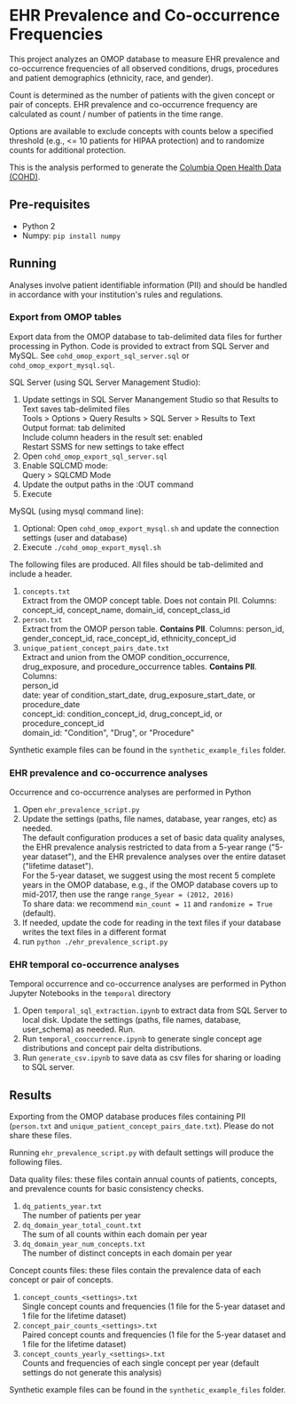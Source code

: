 # EHR Prevalence and Co-occurrence Frequencies

This project analyzes an OMOP database to measure EHR prevalence and co-occurrence frequencies of all observed conditions, drugs, procedures and patient demographics (ethnicity, race, and gender). 

Count is determined as the number of patients with the given concept or pair of concepts. EHR prevalence and co-occurrence frequency are calculated as count / number of patients in the time range. 

Options are available to exclude concepts with counts below a specified threshold (e.g., <= 10 patients for HIPAA protection) and to randomize counts for additional protection. 

This is the analysis performed to generate the [Columbia Open Health Data (COHD)](cohd.nsides.io).

## Pre-requisites

* Python 2
* Numpy: ```pip install numpy```


## Running

Analyses involve patient identifiable information (PII) and should be handled in accordance with your institution's rules and regulations. 

### Export from OMOP tables 

Export data from the OMOP database to tab-delimited data files for further processing in Python. Code is provided to extract from SQL Server and MySQL. See ```cohd_omop_export_sql_server.sql``` or ```cohd_omop_export_mysql.sql```. 

SQL Server (using SQL Server Management Studio):
1. Update settings in SQL Server Manangement Studio so that Results to Text saves tab-delimited files  
Tools > Options > Query Results > SQL Server > Results to Text  
Output format: tab delimited  
Include column headers in the result set: enabled  
Restart SSMS for new settings to take effect
2. Open ```cohd_omop_export_sql_server.sql```
3. Enable SQLCMD mode:  
Query > SQLCMD Mode
4. Update the output paths in the :OUT command
5. Execute

MySQL (using mysql command line):
1. Optional: Open ```cohd_omop_export_mysql.sh``` and update the connection settings (user and database)
2. Execute ```./cohd_omop_export_mysql.sh```

The following files are produced. All files should be tab-delimited and include a header. 

1. ```concepts.txt```  
Extract from the OMOP concept table. Does not contain PII. Columns: concept_id, concept_name, domain_id, concept_class_id
2. ```person.txt```  
Extract from the OMOP person table. **Contains PII**. Columns: person_id, gender_concept_id, race_concept_id, ethnicity_concept_id
3. ```unique_patient_concept_pairs_date.txt```  
Extract and union from the OMOP condition_occurrence, drug_exposure, and procedure_occurrence tables. **Contains PII**. Columns:   
person_id  
date: year of condition_start_date, drug_exposure_start_date, or procedure_date  
concept_id: condition_concept_id, drug_concept_id, or procedure_concept_id  
domain_id: "Condition", "Drug", or "Procedure"

Synthetic example files can be found in the ```synthetic_example_files``` folder. 


### EHR prevalence and co-occurrence analyses
Occurrence and co-occurrence analyses are performed in Python    
1. Open ```ehr_prevalence_script.py```
2. Update the settings (paths, file names, database, year ranges, etc) as needed.  
The default configuration produces a set of basic data quality analyses, the EHR prevalence analysis restricted to data from a 5-year range ("5-year dataset"), and the EHR prevalence analyses over the entire dataset ("lifetime dataset").  
For the 5-year dataset, we suggest using the most recent 5 complete years in the OMOP database, e.g., if the OMOP database covers up to mid-2017, then use the range ```range_5year = (2012, 2016)```  
To share data: we recommend ```min_count = 11``` and ```randomize = True``` (default).  
3. If needed, update the code for reading in the text files if your database writes the text files in a different format
4. run ```python ./ehr_prevalence_script.py```


### EHR temporal co-occurrence analyses
Temporal occurrence and co-occurrence analyses are performed in Python Jupyter Notebooks in the ```temporal``` directory
1. Open ```temporal_sql_extraction.ipynb``` to extract data from SQL Server to local disk. Update the settings (paths, file names, database, user_schema) as needed. Run.
2. Run ```temporal_cooccurrence.ipynb``` to generate single concept age distributions and concept pair delta distributions. 
3. Run ```generate_csv.ipynb``` to save data as csv files for sharing or loading to SQL server. 


## Results

Exporting from the OMOP database produces files containing PII (```person.txt``` and ```unique_patient_concept_pairs_date.txt```). Please do not share these files. 

Running ```ehr_prevalence_script.py``` with default settings will produce the following files.

Data quality files: these files contain annual counts of patients, concepts, and prevalence counts for basic consistency checks.
1.  ```dq_patients_year.txt```  
The number of patients per year
2.  ```dq_domain_year_total_count.txt```  
The sum of all counts within each domain per year
3.  ```dq_domain_year_num_concepts.txt```  
The number of distinct concepts in each domain per year

Concept counts files: these files contain the prevalence data of each concept or pair of concepts. 
1. ```concept_counts_<settings>.txt```  
Single concept counts and frequencies (1 file for the 5-year dataset and 1 file for the lifetime dataset)
2. ```concept_pair_counts_<settings>.txt```  
Paired concept counts and frequencies (1 file for the 5-year dataset and 1 file for the lifetime dataset)
3. ```concept_counts_yearly_<settings>.txt```  
Counts and frequencies of each single concept per year (default settings do not generate this analysis)

Synthetic example files can be found in the ```synthetic_example_files``` folder. 

